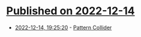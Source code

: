 # [Published on 2022-12-14](index.md)

* [2022-12-14, 19:25:20](https://lobste.rs/s/knf8e2/pattern_collider) - [Pattern Collider](https://aatishb.com/patterncollider/)
